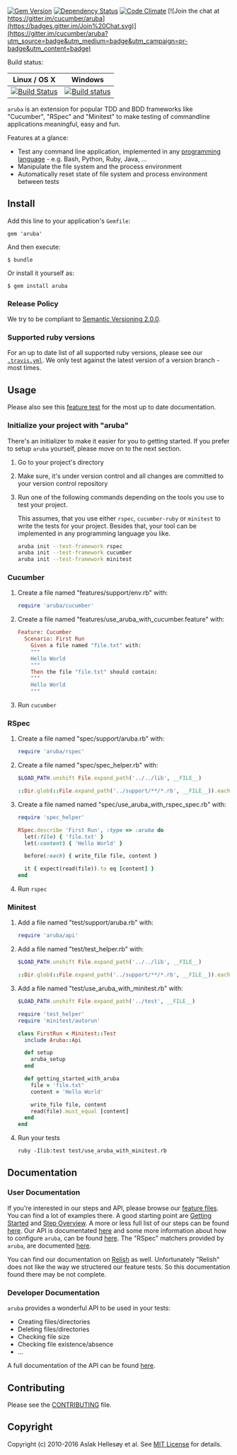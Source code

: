 [![Gem Version](https://badge.fury.io/rb/aruba.svg)](http://badge.fury.io/rb/aruba)
[![Dependency Status](https://gemnasium.com/cucumber/aruba.svg)](https://gemnasium.com/cucumber/aruba)
[![Code Climate](https://codeclimate.com/github/cucumber/aruba.svg)](https://codeclimate.com/github/cucumber/aruba)
[![Join the chat at https://gitter.im/cucumber/aruba](https://badges.gitter.im/Join%20Chat.svg)](https://gitter.im/cucumber/aruba?utm_source=badge&utm_medium=badge&utm_campaign=pr-badge&utm_content=badge)

Build status:

Linux / OS X  | Windows
------------- | -------------
[![Build Status](https://travis-ci.org/cucumber/aruba.svg?branch=master)](https://travis-ci.org/cucumber/aruba) | [![Build status](https://ci.appveyor.com/api/projects/status/jfo2tkqhnrqqcivl?svg=true)](https://ci.appveyor.com/project/cucumberbdd/aruba/branch/master)

`aruba` is an extension for popular TDD and BDD frameworks like "Cucumber", "RSpec" and "Minitest" to make testing of commandline applications meaningful, easy and fun.

Features at a glance:

* Test any command line application, implemented in any [programming
  language](features/getting_started/supported_programming_languages.feature) -
  e.g. Bash, Python, Ruby, Java, ...
* Manipulate the file system and the process environment
* Automatically reset state of file system and process environment between tests

## Install

Add this line to your application's `Gemfile`:

    gem 'aruba'

And then execute:

    $ bundle

Or install it yourself as:

    $ gem install aruba

### Release Policy

We try to be compliant to [Semantic Versioning 2.0.0](http://semver.org/spec/v2.0.0.html).

### Supported ruby versions

For an up to date list of all supported ruby versions, please see our [`.travis.yml`](https://github.com/cucumber/aruba/blob/master/.travis.yml). We only test against the latest version of a version branch - most times.

## Usage

Please also see this
[feature test](https://github.com/cucumber/aruba/blob/master/features/getting_started/supported_testing_frameworks.feature)
for the most up to date documentation.

### Initialize your project with "aruba"

There's an initializer to make it easier for you to getting started. If you
prefer to setup `aruba` yourself, please move on to the next section.

1. Go to your project's directory

2. Make sure, it's under version control and all changes are committed to your
   version control repository

3. Run one of the following commands depending on the tools you use to test your project.

   This assumes, that you use either `rspec`, `cucumber-ruby` or `minitest` to
   write the tests for your project. Besides that, your tool can be implemented
   in any programming language you like.

   ~~~bash
   aruba init --test-framework rspec
   aruba init --test-framework cucumber
   aruba init --test-framework minitest
   ~~~

### Cucumber

1. Create a file named "features/support/env.rb" with:

   ~~~ruby
   require 'aruba/cucumber'
   ~~~

2. Create a file named "features/use_aruba_with_cucumber.feature" with:

   ~~~ruby
   Feature: Cucumber
     Scenario: First Run
       Given a file named "file.txt" with:
       """
       Hello World
       """
       Then the file "file.txt" should contain:
       """
       Hello World
       """
   ~~~

3. Run `cucumber`

### RSpec

1. Create a file named "spec/support/aruba.rb" with:

   ~~~ruby
   require 'aruba/rspec'
   ~~~

2. Create a file named "spec/spec_helper.rb" with:

   ~~~ruby
   $LOAD_PATH.unshift File.expand_path('../../lib', __FILE__)

   ::Dir.glob(::File.expand_path('../support/**/*.rb', __FILE__)).each { |f| require_relative f }
   ~~~

3. Create a file named named "spec/use_aruba_with_rspec_spec.rb" with:

   ~~~ruby
   require 'spec_helper'

   RSpec.describe 'First Run', :type => :aruba do
     let(:file) { 'file.txt' }
     let(:content) { 'Hello World' }

     before(:each) { write_file file, content }

     it { expect(read(file)).to eq [content] }
   end
   ~~~

4. Run `rspec`

### Minitest

1. Add a file named "test/support/aruba.rb" with:

   ~~~ ruby
   require 'aruba/api'
   ~~~

2. Add a file named "test/test_helper.rb" with:

   ~~~ruby
   $LOAD_PATH.unshift File.expand_path('../../lib', __FILE__)

   ::Dir.glob(::File.expand_path('../support/**/*.rb', __FILE__)).each { |f| require_relative f }
   ~~~

3. Add a file named "test/use_aruba_with_minitest.rb" with:

   ~~~ruby
   $LOAD_PATH.unshift File.expand_path('../test', __FILE__)

   require 'test_helper'
   require 'minitest/autorun'

   class FirstRun < Minitest::Test
     include Aruba::Api

     def setup
       aruba_setup
     end

     def getting_started_with_aruba
       file = 'file.txt'
       content = 'Hello World' 

       write_file file, content
       read(file).must_equal [content]
     end
   end
   ~~~

4. Run your tests

   `ruby -Ilib:test test/use_aruba_with_minitest.rb`

## Documentation

### User Documentation

If you're interested in our steps and API, please browse our [feature
files](https://github.com/cucumber/aruba/tree/master/features). You can find a
lot of examples there. A good starting point are [Getting
Started](https://github.com/cucumber/aruba/tree/master/features/getting_started)
and [Step
Overview](https://github.com/cucumber/aruba/blob/master/features/steps/overview.feature).
A more or less full list of our steps can be found
[here](https://github.com/cucumber/aruba/tree/master/features/steps). Our API
is documentated
[here](https://github.com/cucumber/aruba/tree/master/features/api) and some
more information about how to configure `aruba`, can be found
[here](https://github.com/cucumber/aruba/tree/master/features/configuration).
The "RSpec" matchers provided by `aruba`, are documented
[here](https://github.com/cucumber/aruba/tree/master/features/matchers).

You can find our documentation on
[Relish](http://www.relishapp.com/cucumber/aruba/docs) as well. Unfortunately
"Relish" does not like the way we structered our feature tests. So this
documentation found there may be not complete.

### Developer Documentation

`aruba` provides a wonderful API to be used in your tests:

* Creating files/directories
* Deleting files/directories
* Checking file size
* Checking file existence/absence
* ...

A full documentation of the API can be found
[here](http://www.rubydoc.info/github/cucumber/aruba/master/frames).

## Contributing

Please see the [CONTRIBUTING](CONTRIBUTING.md) file.

## Copyright

Copyright (c) 2010-2016 Aslak Hellesøy et al. See [MIT License](LICENSE) for details.
